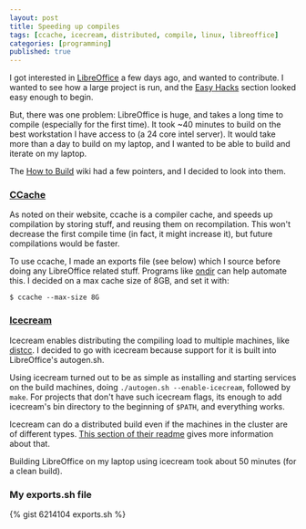 ```yaml
---
layout: post
title: Speeding up compiles
tags: [ccache, icecream, distributed, compile, linux, libreoffice]
categories: [programming]
published: true
---
```


I got interested in [LibreOffice][1] a few days ago, and wanted to contribute. I wanted to see how a large project is run, and the [Easy Hacks][2] section looked easy enough to begin.

But, there was one problem: LibreOffice is huge, and takes a long time to compile (especially for the first time). It took ~40 minutes to build on the best workstation I have access to (a 24 core intel server). It would take more than a day to build on my laptop, and I wanted to be able to build and iterate on my laptop.

The [How to Build][3] wiki had a few pointers, and I decided to look into them.


### [CCache][4]

As noted on their website, ccache is a compiler cache, and speeds up compilation by storing stuff, and reusing them on recompilation. This won't decrease the first compile time (in fact, it might increase it), but future compilations would be faster.

To use ccache, I made an exports file (see below) which I source before doing any LibreOffice related stuff. Programs like [ondir](5) can help automate this. I decided on a max cache size of 8GB, and set it with:

    $ ccache --max-size 8G

### [Icecream][6]

Icecream enables distributing the compiling load to multiple machines, like [distcc][7]. I decided to go with icecream because support for it is built into LibreOffice's autogen.sh.

Using icecream turned out to be as simple as installing and starting services on the build machines, doing `./autogen.sh --enable-icecream`, followed by `make`. For projects that don't have such icecream flags, its enough to add icecream's bin directory to the beginning of `$PATH`, and everything works.

Icecream can do a distributed build even if the machines in the cluster are of different types. [This section of their readme][8] gives more information about that.

Building LibreOffice on my laptop using icecream took about 50 minutes (for a clean build).

### My exports.sh file

{% gist 6214104 exports.sh %}

[1]: http://www.libreoffice.org/
[2]: https://wiki.documentfoundation.org/Easy_Hacks
[3]: https://wiki.documentfoundation.org/Development/How_to_build
[4]: http://ccache.samba.org/
[5]: http://swapoff.org/ondir.html
[6]: https://github.com/icecc/icecream
[7]: https://code.google.com/p/distcc/
[8]: https://github.com/icecc/icecream#using-icecream-in-heterogeneous-environments

